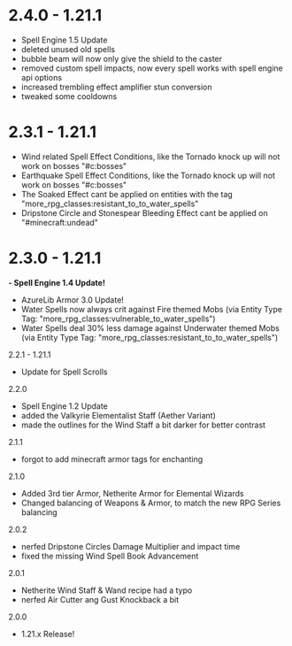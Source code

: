 # 2.4.0 - 1.21.1
- Spell Engine 1.5 Update
- deleted unused old spells
- bubble beam will now only give the shield to the caster
- removed custom spell impacts, now every spell works with spell engine api options
- increased trembling effect amplifier stun conversion
- tweaked some cooldowns

# 2.3.1 - 1.21.1
- Wind related Spell Effect Conditions, like the Tornado knock up will not work on bosses "#c:bosses"
- Earthquake Spell Effect Conditions, like the Tornado knock up will not work on bosses "#c:bosses"
- The Soaked Effect cant be applied on entities with the tag "more_rpg_classes:resistant_to_to_water_spells"
- Dripstone Circle and Stonespear Bleeding Effect cant be applied on "#minecraft:undead"

# 2.3.0 - 1.21.1
**- Spell Engine 1.4 Update!**
- AzureLib Armor 3.0 Update!
- Water Spells now always crit against Fire themed Mobs (via Entity Type Tag: "more_rpg_classes:vulnerable_to_water_spells")
- Water Spells deal 30% less damage against Underwater themed Mobs (via Entity Type Tag: "more_rpg_classes:resistant_to_to_water_spells")

2.2.1 - 1.21.1
- Update for Spell Scrolls

2.2.0
- Spell Engine 1.2 Update
- added the Valkyrie Elementalist Staff (Aether Variant)
- made the outlines for the Wind Staff a bit darker for better contrast

2.1.1
- forgot to add minecraft armor tags for enchanting

2.1.0
- Added 3rd tier Armor, Netherite Armor for Elemental Wizards
- Changed balancing of Weapons & Armor, to match the new RPG Series balancing

2.0.2
- nerfed Dripstone Circles Damage Multiplier and impact time
- fixed the missing Wind Spell Book Advancement

2.0.1
- Netherite Wind Staff & Wand recipe had a typo
- nerfed Air Cutter ang Gust Knockback a bit

2.0.0
- 1.21.x Release!